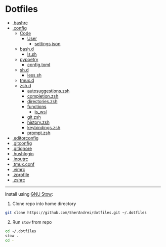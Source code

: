# Dotfiles

- [.bashrc](./.bashrc)
- [.config](./.config)
  - [Code](./.config/Code)
    - [User](./.config/Code/User)
      - [settings.json](./.config/Code/User/settings.json)
  - [bash.d](./.config/bash.d)
    - [ls.sh](./.config/bash.d/ls.sh)
  - [pypoetry](./.config/pypoetry)
    - [config.toml](./.config/pypoetry/config.toml)
  - [sh.d](./.config/sh.d)
    - [less.sh](./.config/sh.d/less.sh)
  - [tmux.d](./.config/tmux.d)
  - [zsh.d](./.config/zsh.d)
    - [autosuggestions.zsh](./.config/zsh.d/autosuggestions.zsh)
    - [completion.zsh](./.config/zsh.d/completion.zsh)
    - [directories.zsh](./.config/zsh.d/directories.zsh)
    - [functions](./.config/zsh.d/functions)
      - [is_wsl](./.config/zsh.d/functions/is_wsl)
    - [git.zsh](./.config/zsh.d/git.zsh)
    - [history.zsh](./.config/zsh.d/history.zsh)
    - [keybindings.zsh](./.config/zsh.d/keybindings.zsh)
    - [prompt.zsh](./.config/zsh.d/prompt.zsh)
- [.editorconfig](./.editorconfig)
- [.gitconfig](./.gitconfig)
- [.gitignore](./.gitignore)
- [.hushlogin](./.hushlogin)
- [.inputrc](./.inputrc)
- [.tmux.conf](./.tmux.conf)
- [.vimrc](./.vimrc)
- [.zprofile](./.zprofile)
- [.zshrc](./.zshrc)
---

Install using [GNU Stow](https://www.gnu.org/software/stow/):
1. Clone repo into home directory
  ```bash
  git clone https://github.com/SherAndrei/dotfiles.git ~/.dotfiles
  ```
2. Run `stow` from repo
  ```bash
  cd ~/.dotfiles
  stow .
  cd -
  ```
